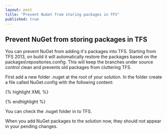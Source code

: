 ```yaml
---
layout: post
title: "Prevent NuGet from storing packages in TFS"
published: true
---
```


## Prevent NuGet from storing packages in TFS

You can prevent NuGet from adding it's packages into TFS. Starting from TFS 2013, on build it will automatically restore the packages based on the packages\repositories.config.
This will keep the branches under source control clean and prevents old packages from cluttering TFS.

First add a new folder .nuget at the root of your solution.
In the folder create a file called NuGet.config with the following content:

{% highlight XML %}
<?xml version="1.0" encoding="utf-8"?>
<configuration>
  <solution>
	<add key="disableSourceControlIntegration" value="true" />
  </solution>
</configuration>
{% endhighlight %} 

You can check the .nuget folder in to TFS.

When you add NuGet packages to the solution now, they should not appear in your pending changes.

